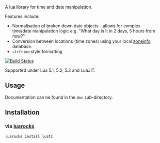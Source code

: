 A lua library for time and date manipulation.

Features include:
  - Normalisation of broken down date objects
	    - allows for complex time/date manipulation logic e.g. "What day is it in 2 days, 5 hours from now?"
  - Conversion between locations (time zones) using your local [zoneinfo](https://www.iana.org/time-zones) database.
  - `strftime` style formatting


[![Build Status](https://travis-ci.org/daurnimator/luatz.png)](https://travis-ci.org/daurnimator/luatz)

Supported under Lua 5.1, 5.2, 5.3 and LuaJIT.


## Usage

Documentation can be found in the `doc` sub-directory.


## Installation

### via [luarocks](https://luarocks.org/modules/daurnimator/luatz)

    luarocks install luatz
